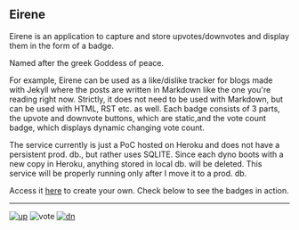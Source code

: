 ## Eirene

Eirene is an application to capture and store upvotes/downvotes and display them in the form of a badge.

Named after the greek Goddess of peace.

For example, Eirene can be used as a like/dislike tracker for blogs made with Jekyll where the posts are written in Markdown like the one you're reading right now. Strictly, it does not need to be used with Markdown, but can be used with HTML, RST etc. as well. Each badge consists of 3 parts, the upvote and downvote buttons, which are static,and the vote count badge, which displays dynamic changing vote count.

The service currently is just a PoC hosted on Heroku and does not have a persistent prod. db., but rather uses SQLITE. Since each dyno boots with a new copy in Heroku, anything stored in local db. will be deleted. This service will be properly running only after I move it to a prod. db.

Access it [here](https://eirene-vs.herokuapp.com/) to create your own. Check below to see the badges in action.
<hr>


[![up](https://eirene-vs.herokuapp.com/u)](https://eirene-vs.herokuapp.com/q/add?item=beans)
![vote](https://eirene-vs.herokuapp.com/q/see?item=beans)
[![dn](https://eirene-vs.herokuapp.com/d)](https://eirene-vs.herokuapp.com/q/del?item=beans)
